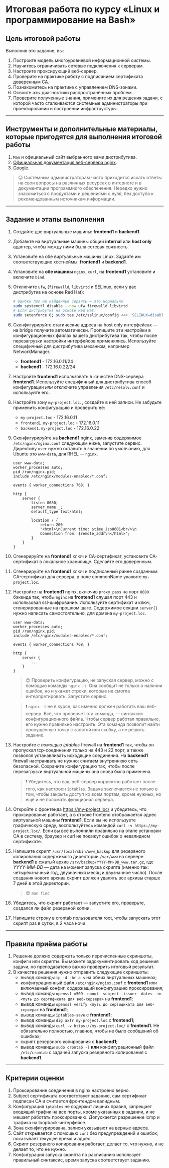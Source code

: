 # Итоговая работа по курсу «Linux и программирование на Bash»

## Цель итоговой работы

Выполнив это задание, вы:

1. Построите модель многоуровневой информационной системы.
2. Научитесь ограничивать сетевые подключения к серверам.
3. Настроите проксирующий веб-сервер.
4. Проверите на практике работу с подписанием сертификата доверенным CA.
5. Познакомитесь на практике с управлением DNS-зонами.
6. Освоите азы диагностики распространённых проблем.
7. Проверите полученные знания, примените их для решения задачи, с которой часто сталкиваются системные администраторы при проектировании и построении инфраструктуры.

------

## Инструменты и дополнительные материалы, которые пригодятся для выполнения итоговой работы

1. `Man` и официальный сайт выбранного вами дистрибутива.
2. [Официальная документация веб-сервера nginx](http://nginx.org/ru/docs/).
3. [Google](https://google.com/).

> 😉 Системным администраторам часто приходится искать ответы на свои вопросы на различных ресурсах в интернете и в документации программного обеспечения. Нередко нужно знакомиться с продуктами и решениями с нуля, без доступа к рекомендованным источникам информации.

------

## Задание и этапы выполнения

1. Создайте две виртуальные машины: **frontend1** и **backend1**.
2. Добавьте на виртуальные машины общий **internal** или **host only** адаптер, чтобы между ними была сетевая связность.
3. Установите на обе виртуальные машины Linux. Задайте им соответствующие хостнеймы: **frontend1** и **backend1**.
4. Установите на **обе машины** `nginx`, `curl`, на **frontend1** установите и включите `bind`.
5. Отключите `ufw`, (`firewalld`, `libvirtd` и SELinux, если у вас дистрибутив на основе Red Hat):

    ```bash
    # Ошибки про не найденные сервисы — это нормально
    sudo systemctl disable --now ufw firewalld libvirtd
    # Если дистрибутив на основе Red Hat:
    sudo setenforce 0; sudo tee /etc/selinux/config <<< 'SELINUX=disabled'
    ```

6. Сконфигурируйте статические адреса на host only интерфейсах — на bridge получите автоматически. Пропишите эти настройки в конфигурационных файлах вашего дистрибутива так, чтобы после перезагрузки настройки интерфейсов применялись. Используйте специфичный для дистрибутива механизм, например NetworkManager.
    - **frontend1** - 172.16.0.11/24
    - **backend1** - 172.16.0.22/24
7. Настройте **frontend1** использовать в качестве DNS-сервера **frontend1**. Используйте специфичный для дистрибутива способ конфигурации *или* отключите управления `/etc/resolv.conf` и используйте его.
8. Настройте зону `my-project.loc.`, создайте в ней записи. Не забудьте применить конфигурацию и проверить её:
    - `my-project.loc` - 172.16.0.11
    - `frontend1.my-project.loc` - 172.16.0.11
    - `backend1.my-project.loc` - 172.16.0.22
9. Сконфигурируйте на **backend1** nginx, заменив содержимое `/etc/nginx/nginx.conf` следующим ниже, запустите сервис. Директиву `user` нужно оставить в значении по умолчанию, для Ubuntu это `www-data`, для RHEL — `nginx`.

    ```
    user www-data;
    worker_processes auto;
    pid /run/nginx.pid;
    include /etc/nginx/modules-enabled/*.conf;

    events { worker_connections 768; }

    http {
        server {
            listen 8080;
            server_name _;
            default_type text/html;

            location / {
                return 200
                "<html>\nCurrent time: $time_iso8601<br/>\n
                Connection from: $remote_addr\n</html>";
            }
        }
    }
    ```

10. Сгенерируйте на **frontend1** ключ и CA-сертификат, установите CA-сертификат в локальное хранилище. Сделайте его доверенным.
11. Сгенерируйте на **frontend1** ключ и подписанный ранее созданным CA-сертификат для сервера, в поле commonName укажите `my-project.loc`.
12. Настройте на **frontend1** nginx, включив `proxy_pass` на порт `8080` бэкенда так, чтобы `nginx` на **frontend1** слушал порт 443 и использовал ssl-шифрование. Используйте сертификат и ключ, сгенерированные на прошлом шаге. Содержимое секции `server{}` нужно написать самостоятельно, для домена `my-project.loc`.

    ```
    user www-data;
    worker_processes auto;
    pid /run/nginx.pid;
    include /etc/nginx/modules-enabled/*.conf;

    events { worker_connections 768; }

    http {
        server {
            ...
        }
    }
    ```

    > 😉 Проверить конфигурацию, не запуская сервер, можно с помощью команды `nginx -t`. Она сообщит не только о наличии ошибок, но и укажет строки, которые не смогла интерпретировать. Запустите сервис.

    > ❗ `nginx -t` не в курсе, как именно должен работать ваш веб-сервер. Всё, что проверяет эта команда, — синтаксис конфигурационного файла. Чтобы сервер работал правильно, его нужно правильно настроить. Эта команда позволит найти пропущенную точку с запятой или скобку, а не решить задание.

13. Настройте *с помощью iptables* firewall на **frontend1** так, чтобы он пропускал tcp-соединения только на 443 и 22 порт, а также позволял устанавливать исходящие соединения. На **backend1** firewall настраивать не нужно: считаем внутреннюю сеть безопасной. Сохраните конфигурацию так, чтобы после перезагрузки виртуальной машины она снова была применена.

    > ❗ Убедитесь, что ваш веб-сервер корректно работает после того, как настроен `iptables`. Задача заключается не только в том, чтобы закрыть доступ ко всем портам, кроме нужных, но ещё и не поломать функционал сервера.

14. Откройте с фронтенда https://my-project.loc/ и убедитесь, что проксирование работает, а в строке frontend отображается адрес виртуальной машины **frontend1**. Если вы не используете графическую среду, воспользуйтесь командой `curl -v https://my-project.loc/`. Если вы всё выполнили правильно на этапе установки CA в систему, браузер и curl не покажут ошибок о невалидном сертификате.
15. Напишите скрипт `/usr/local/sbin/www_backup` для резервного копирования
содержимого директории `/var/www` на сервере **backend1** в сжатый архив
`/srv/backup/YYYY-MM-DD_www.tar.gz`, где *YYYY-MM-DD* — дата на момент запуска скрипта (именно так: четырёхзначный год, двузначный месяц и двузначное число). После создания нового архива скрипт должен удалять все архивы старше 7 дней в этой директории.

    > 😉 `man find`

16. Убедитесь, что скрипт работает — запустите его, проверьте, создался ли файл резервной копии.
17. Напишите строку в crontab пользователя root, чтобы запускать этот скрипт раз в сутки, в 2 часа ночи.

------

## Правила приёма работы

1. Решение должно содержать только перечисленные скриншоты, конфиги или скрипты. Вы можете задокументировать ход решения задачи, но преподавателю важно проверить итоговый результат.
2. В качестве решения нужно отправить следующие скриншоты:
    - вывод команды `ip -4 -br a s` на обеих виртуальных машинах;
    - конфигурационный файл `/etc/nginx/nginx.conf` с **frontend1** или включаемый конфиг, содержащий конфигурацию проксирования;
    - вывод команды `openssl x509 -noout -subject -issuer -dates -in <путь до сертификата для веб-сервера>` на **frontend1**;
    - вывод команды `openssl verify <путь до сертификата для веб-сервера>` на **frontend1**;
    - вывод команды `iptables-save` с **frontend1**;
    - вывод команды `dig axfr my-project.loc` с **frontend1**;
    - вывод команды `curl -v https://my-project.loc/` c **frontend1**. Не обязательно полностью, главное, чтобы не было сообщений об ошибках;
    - скрипт резервного копирования с **backend1**;
    - вывод команды `sudo crontab -l` __или__ конфигурационный файл `/etc/crontab` с задачей запуска резервного копирования с **backend1**.

------

## Критерии оценки

1. Проксирование соединения в nginx настроено верно.
2. Subject сертификата соответствует заданию, сам сертификат подписан CA и считается фронтендом валидным.
3. Конфигурация `iptables` не содержит лишних правил, запрещает входящий трафик на все порты, кроме указанных в задании, и не мешает работать проксированию. Допускается разрешение icmp и трафика на loopback-интерфейсе.
4. Зона сконфигурирована, записи указывают на верные адреса.
5. Сайт открывается с помощью `curl` без предупреждений и ошибок; показывает текущее время и адрес.
6. Скрипт резервного копирования работает, делает то, что нужно, и не делает то, что не нужно.
7. Конфигурация запуска скрипта по расписанию использует правильный синтаксис, время запуска соответствует заданию.
